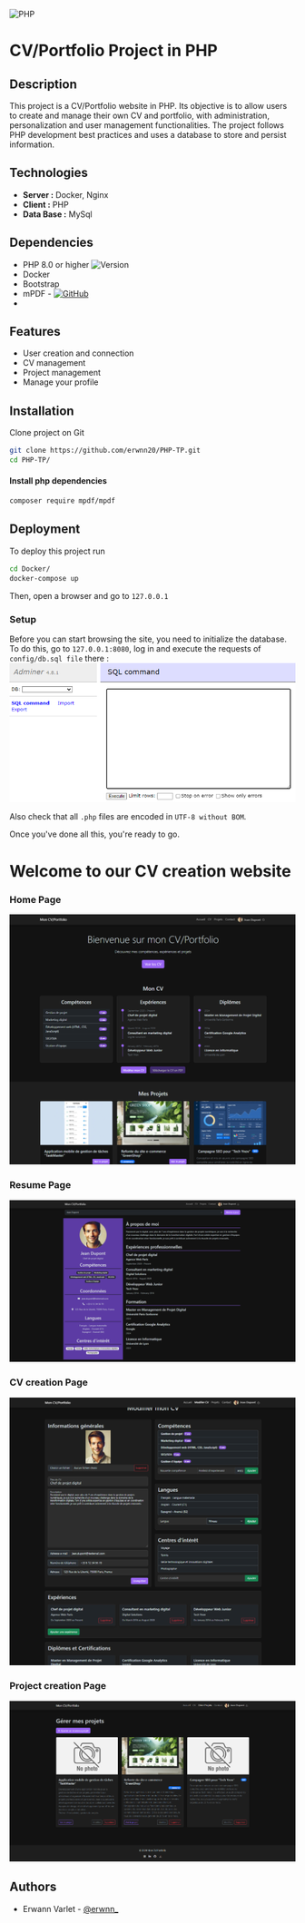 ![PHP](https://www.php.net/images/logos/new-php-logo.svg) 

# CV/Portfolio Project in PHP

## Description
This project is a CV/Portfolio website in PHP. Its objective is to allow users to create and manage their own CV and portfolio, with administration, personalization and user management functionalities. The project follows PHP development best practices and uses a database to store and persist information.
## Technologies

- **Server :** Docker, Nginx
- **Client :** PHP
- **Data Base :** MySql

##  Dependencies

- PHP 8.0 or higher ![Version](https://img.shields.io/badge/php->=_8.0-blue)
- Docker
- Bootstrap
- mPDF - [![GitHub](https://img.shields.io/badge/GitHub-000?logo=github&logoColor=white)](https://github.com/mpdf/mpdf)
- 
## Features

- User creation and connection
- CV management
- Project management
- Manage your profile


## Installation

Clone project on Git

```bash
git clone https://github.com/erwnn20/PHP-TP.git
cd PHP-TP/
```
#### Install php dependencies
```bash
composer require mpdf/mpdf
```


## Deployment

To deploy this project run

```bash
cd Docker/
docker-compose up
```

Then, open a browser and go to ```127.0.0.1```

### Setup

Before you can start browsing the site, you need to initialize the database.
To do this, go to ```127.0.0.1:8080```, log in and execute the requests of ```config/db.sql file``` there :
![Adminer screenshot](docs/img/sql_setup.png)

Also check that all ```.php``` files are encoded in ```UTF-8 without BOM```.

Once you've done all this, you're ready to go.
# Welcome to our CV creation website

### Home Page
![Home Page](docs/img/homepage.png)

### Resume Page
![Resume Page](docs/img/cv-resume-page.png)

### CV creation Page
![CV creation Page](docs/img/cv-edit-page.png)

### Project creation Page
![Project creation Page](docs/img/project-edit-page.png)


## Authors

- Erwann Varlet - [@erwnn_](https://www.github.com/erwnn20)


